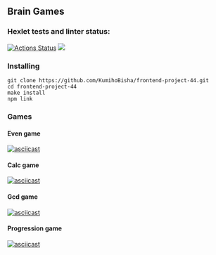 ## Brain Games

### Hexlet tests and linter status:

[![Actions Status](https://github.com/KumihoBisha/frontend-project-44/actions/workflows/hexlet-check.yml/badge.svg)](https://github.com/KumihoBisha/frontend-project-44/actions)
<a href="https://codeclimate.com/github/KumihoBisha/frontend-project-44/maintainability"><img src="https://api.codeclimate.com/v1/badges/187ab9fecd2d173ce0d3/maintainability" /></a>

### Installing

```
git clone https://github.com/KumihoBisha/frontend-project-44.git
cd frontend-project-44
make install
npm link
```

### Games

#### Even game

[![asciicast](https://asciinema.org/a/5UB5rKq0RZtPysJL1EZG0wfGk.svg)](https://asciinema.org/a/5UB5rKq0RZtPysJL1EZG0wfGk)

#### Calc game

[![asciicast](https://asciinema.org/a/eny3PpSJeZQmNTnY7owMek5Xj.svg)](https://asciinema.org/a/eny3PpSJeZQmNTnY7owMek5Xj)

#### Gcd game

[![asciicast](https://asciinema.org/a/IkS544r26v4OV8gD4BKhAo7Q6.svg)](https://asciinema.org/a/IkS544r26v4OV8gD4BKhAo7Q6)

#### Progression game

[![asciicast](https://asciinema.org/a/8xoEF0o2Iz3JGXVXRi0MGFOWZ.svg)](https://asciinema.org/a/8xoEF0o2Iz3JGXVXRi0MGFOWZ)